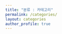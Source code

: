 ```yaml
---
title: "분류 : 카테고리"
permalink: /categories/
layout: categories
author_profile: true
---
```


<!--stackedit_data:
eyJoaXN0b3J5IjpbMTE3NzgxMjE2MF19
-->